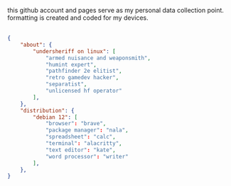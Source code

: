 this github account and pages serve as my personal data collection point. formatting is created and coded for my devices.<br><br>
```json
{
    "about": {
        "undersheriff on linux": [
            "armed nuisance and weaponsmith",
            "humint expert",
            "pathfinder 2e elitist",
            "retro gamedev hacker",
            "separatist",
            "unlicensed hf operator"
        ],
    },
    "distribution": {
        "debian 12": [
            "browser": "brave",
            "package manager": "nala",
            "spreadsheet": "calc",
            "terminal": "alacritty",
            "text editor": "kate",
            "word processor": "writer"
        ],
    },
}

```
